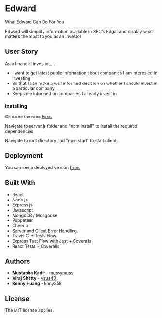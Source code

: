 # Edward

What Edward Can Do For You

Edward will simplify information available in SEC's Edgar and display what matters the most to you as an investor

## User Story

As a financial investor…..

* I want to get latest public information about companies I am interested in investing
* So that I can make a well informed decision on whether I should invest in a particular company
* Keeps me informed on companies I already invest in 

### Installing

Git clone the repo [here.](https://github.com/khny258/Edward)

Navigate to server.js folder and "npm install" to install the required dependencies.

Navigate to root directory and "npm start" to start client.

## Deployment

You can see a deployed version [here.](https://edward-2.herokuapp.com/)

## Built With

* React
* Node.js
* Express.js
* Javascript
* MongoDB / Mongoose
* Puppeteer 
* Cheerio
* Server and Client Error Handling.
* Travis CI + Tests Flow
* Express Test Flow with Jest + Coveralls
* React Tests + Coveralls

## Authors

* **Mustapha Kadir** - [mussymuss](https://github.com/mussymuss)
* **Viraj Shetty** - [virus43](https://github.com/virus43)
* **Kenny Huang** - [khny258](https://github.com/khny258)

## License

The MIT license applies.
